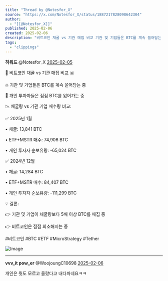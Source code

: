 ```yaml
---
title: "Thread by @Notesfor_X"
source: "https://x.com/Notesfor_X/status/1887217828098642304"
author:
  - "[[@Notesfor_X]]"
published: 2025-02-06
created: 2025-02-06
description: "비트코인 채굴 vs 기관 매집 비교 기관 및 기업들은 BTC를 계속 쓸어담는 중 개인 투자자들은 점점 BTC를 잃어가는 중 채굴량 vs 기관 기업 매수량 비교: 2025년 1월 • 채굴: 13,841 BTC • ETF+MSTR 매수:"
tags:
  - "clippings"
---
```

**하워드** @Notesfor\_X [2025-02-05](https://x.com/Notesfor_X/status/1887217828098642304)

🚨 비트코인 채굴 vs 기관 매집 비교 📊

🔥 기관 및 기업들은 BTC를 계속 쓸어담는 중

🔻 개인 투자자들은 점점 BTC를 잃어가는 중

📉 채굴량 vs 기관 기업 매수량 비교:

✅ 2025년 1월

• 채굴: 13,841 BTC

• ETF+MSTR 매수: 74,906 BTC

• 개인 투자자 순보유량: -65,024 BTC

✅ 2024년 12월

• 채굴: 14,284 BTC

• ETF+MSTR 매수: 84,407 BTC

• 개인 투자자 순보유량: -111,299 BTC

💡 결론:

👉 기관 및 기업이 채굴량보다 5배 이상 BTC를 매집 중

👉 비트코인은 점점 희소해지는 중

#비트코인 #BTC #ETF #MicroStrategy #Tether

![Image](https://pbs.twimg.com/media/GjC-nJVa8AAz101?format=jpg&name=large)

---

**vvv\_it pow\_er** @WoojoungC10698 [2025-02-06](https://x.com/WoojoungC10698/status/1887313480786845975)

개인은 뭣도 모르고 올랐다고 내다파네요ㅋㅋ